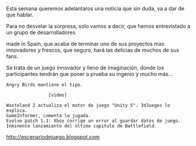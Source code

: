  Esta semana queremos adelantaros una noticia que sin duda, va a dar de que hablar.

Para no desvelar la sorpresa, solo vamos a decir, que hemos entrevistado a un grupo de desarrolladores

made in Spain, que acaba de terminar uno de sus proyectos mas innovadores y frescos, que seguro, hará las delicias de muchos de sus fans.

Se trata de un juego innovador y lleno de imaginación, donde los participantes tendrán que poner a prueba su ingenio y mucho más...





    Angry Birds mantiene el tipo.
					
					[video]

    Wasteland 2 actualiza el motor de juego "Unity 5". 3dJuegos lo explica.
    GameInformer, comenta la jugada.
    Evolve patch 1.1: Xbox corrige un error al guardar datos de juego.
    Inminente lanzamiento del último capitulo de Battlefield.




















http://escenariodejuego.blogspot.com
